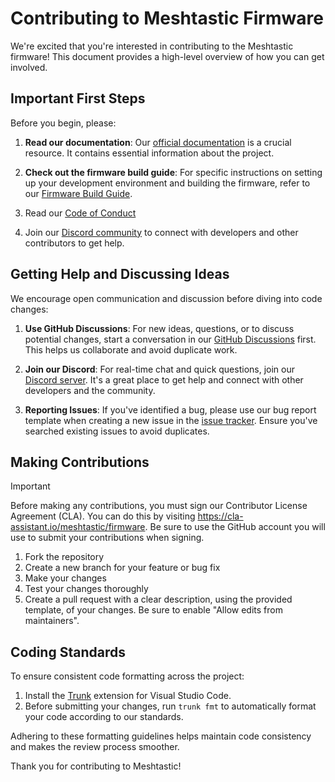 # Contributing to Meshtastic Firmware

We're excited that you're interested in contributing to the Meshtastic firmware! This document provides a high-level overview of how you can get involved.

## Important First Steps

Before you begin, please:

1. **Read our documentation**: Our [official documentation](https://meshtastic.org/docs/) is a crucial resource. It contains essential information about the project.

2. **Check out the firmware build guide**: For specific instructions on setting up your development environment and building the firmware, refer to our [Firmware Build Guide](https://meshtastic.org/docs/development/firmware/build/).

3. Read our [Code of Conduct](https://meshtastic.org/docs/legal/conduct/)

4. Join our [Discord community](https://discord.com/invite/ktMAKGBnBs) to connect with developers and other contributors to get help.

## Getting Help and Discussing Ideas

We encourage open communication and discussion before diving into code changes:

1. **Use GitHub Discussions**: For new ideas, questions, or to discuss potential changes, start a conversation in our [GitHub Discussions](https://github.com/meshtastic/firmware/discussions) first. This helps us collaborate and avoid duplicate work.

2. **Join our Discord**: For real-time chat and quick questions, join our [Discord server](https://discord.com/invite/ktMAKGBnBs). It's a great place to get help and connect with other developers and the community.

3. **Reporting Issues**: If you've identified a bug, please use our bug report template when creating a new issue in the [issue tracker](https://github.com/meshtastic/firmware/issues). Ensure you've searched existing issues to avoid duplicates.

## Making Contributions

> [!IMPORTANT]
> Before making any contributions, you must sign our Contributor License Agreement (CLA). You can do this by visiting https://cla-assistant.io/meshtastic/firmware. Be sure to use the GitHub account you will use to submit your contributions when signing.

1. Fork the repository
2. Create a new branch for your feature or bug fix
3. Make your changes
4. Test your changes thoroughly
5. Create a pull request with a clear description, using the provided template, of your changes. Be sure to  enable "Allow edits from maintainers".

## Coding Standards

To ensure consistent code formatting across the project:

1. Install the [Trunk](https://marketplace.visualstudio.com/items?itemName=Trunk.io) extension for Visual Studio Code.
2. Before submitting your changes, run `trunk fmt` to automatically format your code according to our standards.

Adhering to these formatting guidelines helps maintain code consistency and makes the review process smoother.

Thank you for contributing to Meshtastic!
